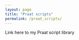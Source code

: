 ```yaml
---
layout: page
title: "Praat scripts"
permalink: /praat_scripts/
---
```


Link here to my Praat script library

